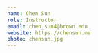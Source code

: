 ```yaml
---
name: Chen Sun
role: Instructor
email: chen_sun4@brown.edu
website: https://chensun.me
photo: chensun.jpg
---
```


